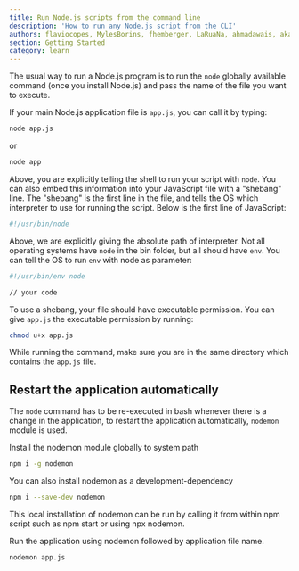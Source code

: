 ```yaml
---
title: Run Node.js scripts from the command line
description: 'How to run any Node.js script from the CLI'
authors: flaviocopes, MylesBorins, fhemberger, LaRuaNa, ahmadawais, akazyti
section: Getting Started
category: learn
---
```


The usual way to run a Node.js program is to run the `node` globally available command (once you install Node.js) and pass the name of the file you want to execute.

If your main Node.js application file is `app.js`, you can call it by typing:

```bash
node app.js
```

or

```bash
node app
```

Above, you are explicitly telling the shell to run your script with `node`. You can also embed this information into your JavaScript file with a "shebang" line. The "shebang" is the first line in the file, and tells the OS which interpreter to use for running the script. Below is the first line of JavaScript:

```bash
#!/usr/bin/node
```

Above, we are explicitly giving the absolute path of interpreter. Not all operating systems have `node` in the bin folder, but all should have `env`. You can tell the OS to run `env` with node as parameter:

```bash
#!/usr/bin/env node

// your code
```

To use a shebang, your file should have executable permission. You can give `app.js` the executable permission by running:

```bash
chmod u+x app.js
```

While running the command, make sure you are in the same directory which contains the `app.js` file.

## Restart the application automatically

The `node` command has to be re-executed in bash whenever there is a change in the application, to restart the application automatically, `nodemon` module is used.

Install the nodemon module globally to system path

```bash
npm i -g nodemon
```

You can also install nodemon as a development-dependency

```bash
npm i --save-dev nodemon
```

This local installation of nodemon can be run by calling it from within npm script such as npm start or using npx nodemon.

Run the application using nodemon followed by application file name.

```bash
nodemon app.js
```
